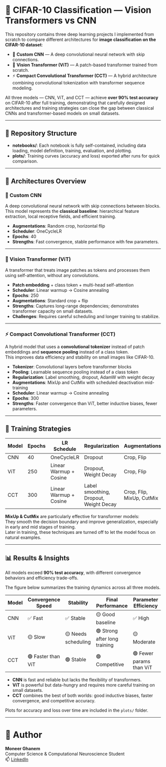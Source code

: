 # 🧠 CIFAR-10 Classification — Vision Transformers vs CNN

This repository contains three deep learning projects I implemented from scratch to compare different architectures for **image classification on the CIFAR-10 dataset**:

- 🧰 **Custom CNN** — A deep convolutional neural network with skip connections.  
- 🧠 **Vision Transformer (ViT)** — A patch-based transformer trained from scratch.  
- ⚡ **Compact Convolutional Transformer (CCT)** — A hybrid architecture combining convolutional tokenization with transformer sequence modeling.

All three models — CNN, ViT, and CCT — achieve **over 90% test accuracy** on CIFAR-10 after full training, demonstrating that carefully designed architectures and training strategies can close the gap between classical CNNs and transformer-based models on small datasets.


---

## 📂 Repository Structure

- **notebooks/**: Each notebook is fully self-contained, including data loading, model definition, training, evaluation, and plotting.  
- **plots/**: Training curves (accuracy and loss) exported after runs for quick comparison.

---

## 🧠 Architectures Overview

### 🧰 Custom CNN
A deep convolutional neural network with skip connections between blocks.  
This model represents the **classical baseline**: hierarchical feature extraction, local receptive fields, and efficient training.

- **Augmentations**: Random crop, horizontal flip  
- **Scheduler**: OneCycleLR  
- **Epochs**: 40  
- **Strengths**: Fast convergence, stable performance with few parameters.

---

### 🧠 Vision Transformer (ViT)
A transformer that treats image patches as tokens and processes them using self-attention, without any convolutions.

- **Patch embedding** + class token + multi-head self-attention  
- **Scheduler**: Linear warmup → Cosine annealing  
- **Epochs**: 250  
- **Augmentations**: Standard crop + flip  
- **Strengths**: Captures long-range dependencies; demonstrates transformer capacity on small datasets.  
- **Challenges**: Requires careful scheduling and longer training to stabilize.

---

### ⚡ Compact Convolutional Transformer (CCT)
A hybrid model that uses a **convolutional tokenizer** instead of patch embeddings and **sequence pooling** instead of a class token.  
This improves data efficiency and stability on small images like CIFAR-10.

- **Tokenizer**: Convolutional layers before transformer blocks  
- **Pooling**: Learnable sequence pooling instead of a class token  
- **Regularization**: Label smoothing, dropout, AdamW with weight decay  
- **Augmentations**: MixUp and CutMix with scheduled deactivation mid-training  
- **Scheduler**: Linear warmup → Cosine annealing  
- **Epochs**: 300  
- **Strengths**: Faster convergence than ViT, better inductive biases, fewer parameters.

---

## 🧪 Training Strategies

| Model   | Epochs | LR Schedule                | Regularization                          | Augmentations                  |
|--------|--------|----------------------------|------------------------------------------|--------------------------------|
| CNN    | 40     | OneCycleLR                 | Dropout                                 | Crop, Flip                     |
| ViT    | 250    | Linear Warmup + Cosine     | Dropout, Weight Decay                                 | Crop, Flip                     |
| CCT    | 300    | Linear Warmup + Cosine     | Label smoothing, Dropout, Weight Decay  | Crop, Flip, MixUp, CutMix      |

**MixUp & CutMix** are particularly effective for transformer models:  
They smooth the decision boundary and improve generalization, especially in early and mid stages of training.  
Later in training, these techniques are turned off to let the model focus on natural examples.

---

## 📊 Results & Insights

All models exceed **90% test accuracy**, with different convergence behaviors and efficiency trade-offs.

The figure below summarizes the training dynamics across all three models.

| Model | Convergence Speed | Stability | Final Performance | Parameter Efficiency |
|-------|--------------------|----------|--------------------|-----------------------|
| CNN   | ✅ Fast           | ✅ Stable | 🟡 Good baseline   | ✅ High              |
| ViT   | 🟡 Slow          | 🟡 Needs scheduling | 🟢 Strong after long training | 🟡 Moderate |
| CCT   | 🟢 Faster than ViT | 🟢 Stable | 🟢 Competitive     | 🟢 Fewer params than ViT |

- **CNN** is fast and reliable but lacks the flexibility of transformers.  
- **ViT** is powerful but data-hungry and requires more careful training on small datasets.  
- **CCT** combines the best of both worlds: good inductive biases, faster convergence, and competitive accuracy.

Plots for accuracy and loss over time are included in the `plots/` folder.

---
# 👤 Author
**Moneer Ghanem**  
Computer Science & Computational Neuroscience Student  
📫 [LinkedIn](https://www.linkedin.com/in/moneerghanem)  



